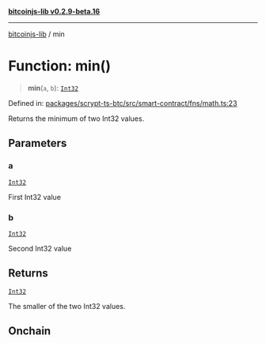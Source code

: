 [**bitcoinjs-lib v0.2.9-beta.16**](../README.md)

***

[bitcoinjs-lib](../README.md) / min

# Function: min()

> **min**(`a`, `b`): [`Int32`](../type-aliases/Int32.md)

Defined in: [packages/scrypt-ts-btc/src/smart-contract/fns/math.ts:23](https://github.com/sCrypt-Inc/scrypt-btc-mono/blob/7d2760b2d3565565fcb011792878d3764e0701be/packages/scrypt-ts-btc/src/smart-contract/fns/math.ts#L23)

Returns the minimum of two Int32 values.

## Parameters

### a

[`Int32`](../type-aliases/Int32.md)

First Int32 value

### b

[`Int32`](../type-aliases/Int32.md)

Second Int32 value

## Returns

[`Int32`](../type-aliases/Int32.md)

The smaller of the two Int32 values.

## Onchain
